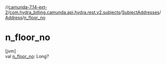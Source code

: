 //[camunda-7.14-ext-2](../../../../index.md)/[com.hydra_billing.camunda.api.hydra.rest.v2.subjects](../../index.md)/[SubjectAddresses](../index.md)/[Address](index.md)/[n_floor_no](n_floor_no.md)

# n_floor_no

[jvm]\
val [n_floor_no](n_floor_no.md): Long?
